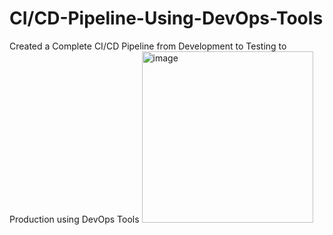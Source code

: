 # CI/CD-Pipeline-Using-DevOps-Tools
Created a Complete CI/CD Pipeline from Development to Testing to Production using DevOps Tools
<img width="274" alt="image" src="https://github.com/Sivakami-vinoth/CICD-Pipeline-Using-DevOps-Tools/assets/125202974/fb65ca5a-201f-49f4-964c-b5b8c41ddbb3">



